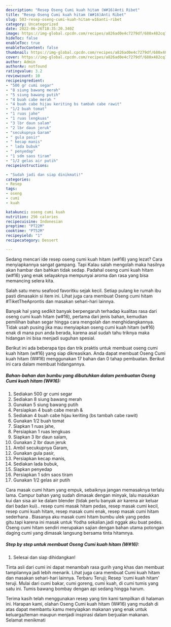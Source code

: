 ```yaml
---
description: "Resep Oseng Cumi kuah hitam (W#16)Anti Ribet"
title: "Resep Oseng Cumi kuah hitam (W#16)Anti Ribet"
slug: 503-resep-oseng-cumi-kuah-hitam-w16anti-ribet
category: Uncategorized
date: 2022-06-26T18:35:20.340Z
image: https://img-global.cpcdn.com/recipes/a826ad0e4c7279df/680x482cq70/oseng-cumi-kuah-hitam-w16-foto-resep-utama.jpg
hideToc: false
enableToc: true
enableTocContent: false
thumbnail: https://img-global.cpcdn.com/recipes/a826ad0e4c7279df/680x482cq70/oseng-cumi-kuah-hitam-w16-foto-resep-utama.jpg
cover: https://img-global.cpcdn.com/recipes/a826ad0e4c7279df/680x482cq70/oseng-cumi-kuah-hitam-w16-foto-resep-utama.jpg
author: Admin
authorAv: notfound
ratingvalue: 3.2
reviewcount: 10
recipeingredient:
- "500 gr cumi segar"
- "8 siung bawang merah"
- "5 siung bawang putih"
- "4 buah cabe merah "
- "4 buah cabe hijau keriting bs tambah cabe rawit"
- "1/2 buah tomat"
- "1 ruas jahe"
- "1 ruas lengkuas"
- "3 lbr daun salam"
- "2 lbr daun jeruk"
- "secukupnya Garam"
- " gula pasir"
- " kecap manis"
- " lada bubuk"
- " penyedap"
- "1 sdm saos tiram"
- "1/2 gelas air putih"
recipeinstructions:

- "Sudah jadi dan siap dinikmati!"
categories:
- Resep
tags:
- oseng
- cumi
- kuah

katakunci: oseng cumi kuah 
nutrition: 256 calories
recipecuisine: Indonesian
preptime: "PT22M"
cooktime: "PT52M"
recipeyield: "1"
recipecategory: Dessert

---
```



Sedang mencari ide resep oseng cumi kuah hitam (w#16) yang lezat? Cara menyiapkannya sangat gampang. Tapi Kalau salah mengolah maka hasilnya akan hambar dan bahkan tidak sedap. Padahal oseng cumi kuah hitam (w#16) yang enak selayaknya mempunyai aroma dan rasa yang bisa memancing selera kita.


Salah satu menu seafood favoritku sejak kecil. Setiap pulang ke rumah ibu pasti dimasakin si item ini. Lihat juga cara membuat Oseng cumi hitam #TiketTheAprontis dan masakan sehari-hari lainnya.

Banyak hal yang sedikit banyak berpengaruh terhadap kualitas rasa dari oseng cumi kuah hitam (w#16), pertama dari jenis bahan, kemudian pemilihan bahan segar hingga cara mengolah dan menghidangkannya. Tidak usah pusing jika mau menyiapkan oseng cumi kuah hitam (w#16) enak di mana pun anda berada, karena asal sudah tahu triknya maka hidangan ini bisa menjadi suguhan spesial.


Berikut ini ada beberapa tips dan trik praktis untuk membuat oseng cumi kuah hitam (w#16) yang siap dikreasikan. Anda dapat membuat Oseng Cumi kuah hitam (W#16) menggunakan 17 bahan dan 0 tahap pembuatan. Berikut ini cara dalam membuat hidangannya.

<!--inarticleads1-->

##### Bahan-bahan dan bumbu yang dibutuhkan dalam pembuatan Oseng Cumi kuah hitam (W#16):

1. Sediakan 500 gr cumi segar
1. Sediakan 8 siung bawang merah
1. Gunakan 5 siung bawang putih
1. Persiapkan 4 buah cabe merah &amp;
1. Sediakan 4 buah cabe hijau keriting (bs tambah cabe rawit)
1. Gunakan 1/2 buah tomat
1. Siapkan 1 ruas jahe,
1. Persiapkan 1 ruas lengkuas
1. Siapkan 3 lbr daun salam,
1. Gunakan 2 lbr daun jeruk
1. Ambil secukupnya Garam,
1. Gunakan  gula pasir,
1. Persiapkan  kecap manis,
1. Sediakan  lada bubuk,
1. Siapkan  penyedap
1. Persiapkan 1 sdm saos tiram
1. Gunakan 1/2 gelas air putih


Cara masak cumi hitam yang empuk, sebaiknya jangan memasaknya terlalu lama. Campur bahan yang sudah dimasak dengan minyak, lalu masukkan kui dan sisa air ke dalam blender (tidak perlu banyak air karena air keluar dari badan kui).. resep cumi masak hitam pedas, resep masak cumi kecil, resep cumi kuah hitam, resep masak cumi enak, resep masak cumi hitam sederhana . Biasanya aku masak cumi hitam bumbu ulek yang pedes gitu.tapi karena ini masak untuk Yodha sekalian.jadi nggak aku buat pedes. Oseng cumi hitam sendiri merupakan sajian dengan bahan utama potongan daging cumi yang dimasak langsung bersama tinta hitamnya. 

<!--inarticleads2-->

##### Step by step untuk membuat Oseng Cumi kuah hitam (W#16):


1. Selesai dan siap dihidangkan!

Tinta asli dari cumi ini dapat menambah rasa gurih yang khas dan membuat tampilannya jadi lebih menarik. Lihat juga cara membuat Cumi kuah hitam dan masakan sehari-hari lainnya. Terbaru Teruji; Resep &#39;cumi kuah hitam&#39; teruji. Mulai dari cumi bakar, cumi goreng, cumi kuah, di cumi tumis yang satu ini. Tumis bawang bombay dengan api sedang hingga harum. 

Terima kasih telah menggunakan resep yang tim kami tampilkan di halaman ini. Harapan kami, olahan Oseng Cumi kuah hitam (W#16) yang mudah di atas dapat membantu kamu menyiapkan makanan yang enak untuk keluarga/teman maupun menjadi inspirasi dalam berjualan makanan. Selamat menikmati

